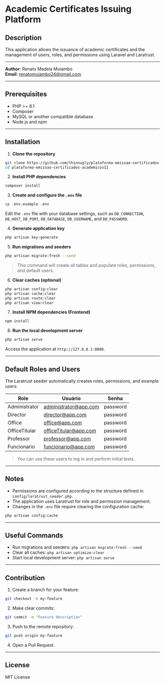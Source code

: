 # Academic Certificates Issuing Platform

## Description

This application allows the issuance of academic certificates and the management of users, roles, and permissions using Laravel and Laratrust.

---

**Author**: Renato Madeia Muiambo  
**Email**: renatomuiambo24@gmail.com

---

## Prerequisites

* PHP >= 8.1
* Composer
* MySQL or another compatible database
* Node.js and npm

---

## Installation

1. **Clone the repository**

```bash
git clone https://github.com/thinnugly/plataforma-emissao-certificados-academicosII.git
cd plataforma-emissao-certificados-academicosII
```

2. **Install PHP dependencies**

```bash
composer install
```

3. **Create and configure the `.env` file**

```bash
cp .env.example .env
```

Edit the `.env` file with your database settings, such as `DB_CONNECTION`, `DB_HOST`, `DB_PORT`, `DB_DATABASE`, `DB_USERNAME`, and `DB_PASSWORD`.

4. **Generate application key**

```bash
php artisan key:generate
```

5. **Run migrations and seeders**

```bash
php artisan migrate:fresh --seed
```

> This command will create all tables and populate roles, permissions, and default users.

6. **Clear caches (optional)**

```bash
php artisan config:clear
php artisan cache:clear
php artisan route:clear
php artisan view:clear
```

7. **Install NPM dependencies (Frontend)**

```bash
npm install
```

8. **Run the local development server**

```bash
php artisan serve
```

Access the application at `http://127.0.0.1:8000`.

---

## Default Roles and Users

The Laratrust seeder automatically creates roles, permissions, and example users:

| Role          | Usuário                                               | Senha    |
| ------------- | ----------------------------------------------------- | -------- |
| Administrator | [administrator@app.com](mailto:administrator@app.com) | password |
| Director      | [director@app.com](mailto:director@app.com)           | password |
| Office        | [office@app.com](mailto:office@app.com)               | password |
| OfficeTitular | [officeTitular@app.com](mailto:officeTitular@app.com) | password |
| Professor     | [professor@app.com](mailto:professor@app.com)         | password |
| Funcionario   | [funcionario@app.com](mailto:funcionario@app.com)     | password |

> You can use these users to log in and perform initial tests.

---

## Notes

* Permissions are configured according to the structure defined in `config/laratrust_seeder.php`.
* The application uses Laratrust for role and permission management.
* Changes in the `.env` file require clearing the configuration cache:

```bash
php artisan config:cache
```

---

## Useful Commands

* Run migrations and seeders: `php artisan migrate:fresh --seed`
* Clear all caches: `php artisan optimize:clear`
* Start local development server: `php artisan serve`

---

## Contribution

1. Create a branch for your feature:

```bash
git checkout -b my-feature
```

2. Make clear commits:

```bash
git commit -m "Feature description"
```

3. Push to the remote repository:

```bash
git push origin my-feature
```

4. Open a Pull Request.

---

## License

MIT License

